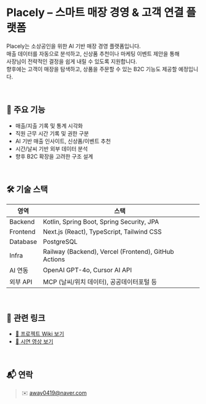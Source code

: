 # Placely – 스마트 매장 경영 & 고객 연결 플랫폼

Placely는 소상공인을 위한 AI 기반 매장 경영 플랫폼입니다.  
매출 데이터를 자동으로 분석하고, 신상품 추천이나 마케팅 이벤트 제안을 통해  
사장님이 전략적인 결정을 쉽게 내릴 수 있도록 지원합니다.  
향후에는 고객이 매장을 탐색하고, 상품을 주문할 수 있는 B2C 기능도 제공할 예정입니다.

<br/>

## 📌 주요 기능

- 매출/지출 기록 및 통계 시각화
- 직원 근무 시간 기록 및 권한 구분
- AI 기반 매출 인사이트, 신상품/이벤트 추천
- 시간/날씨 기반 외부 데이터 분석
- 향후 B2C 확장을 고려한 구조 설계

<br/>

## 🛠 기술 스택

| 영역 | 스택 |
|------|------|
| Backend | Kotlin, Spring Boot, Spring Security, JPA |
| Frontend | Next.js (React), TypeScript, Tailwind CSS |
| Database | PostgreSQL |
| Infra | Railway (Backend), Vercel (Frontend), GitHub Actions |
| AI 연동 | OpenAI GPT-4o, Cursor AI API |
| 외부 API | MCP (날씨/위치 데이터), 공공데이터포털 등 |

<br/>


## 📎 관련 링크

- [📘 프로젝트 Wiki 보기](https://github.com/away0419/Placely/wiki)
- [🎥 시연 영상 보기](https://youtube.com/)

<br/>

## 📬 연락

> ✉️ away0419@naver.com  
